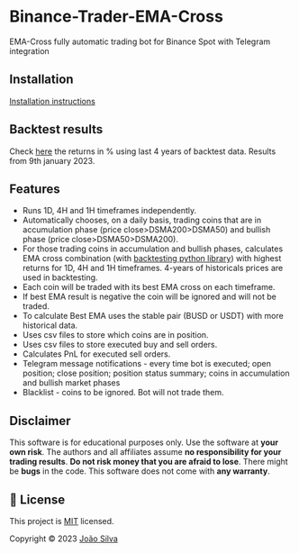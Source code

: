 # Binance-Trader-EMA-Cross
EMA-Cross fully automatic trading bot for Binance Spot with Telegram integration

## Installation
[Installation instructions](https://docs.google.com/document/d/1ERtxjcdrznMWXragmBh5ZimIn6_PGn2sde0j_x4CktA/edit?usp=sharing)

## Backtest results
Check [here](https://github.com/jptsantossilva/Binance-Trading-bot-EMA-Cross/blob/main/Prod/coinpairBestEma%20Full%20List.csv) the returns in % using last 4 years of backtest data. Results from 9th january 2023.



## Features
- Runs 1D, 4H and 1H timeframes independently.
- Automatically chooses, on a daily basis, trading coins that are in accumulation phase (price close>DSMA200>DSMA50) and bullish phase (price close>DSMA50>DSMA200).
- For those trading coins in accumulation and bullish phases, calculates EMA cross combination (with [backtesting python library](https://kernc.github.io/backtesting.py)) with highest returns for 1D, 4H and 1H timeframes. 4-years of historicals prices are used in backtesting. 
- Each coin will be traded with its best EMA cross on each timeframe. 
- If best EMA result is negative the coin will be ignored and will not be traded. 
- To calculate Best EMA uses the stable pair (BUSD or USDT) with more historical data.
- Uses csv files to store which coins are in position.
- Uses csv files to store executed buy and sell orders.
- Calculates PnL for executed sell orders.
- Telegram message notifications - every time bot is executed; open position; close position; position status summary; coins in accumulation and bullish market phases
- Blacklist - coins to be ignored. Bot will not trade them.


## Disclaimer
This software is for educational purposes only. Use the software at **your own risk**. The authors and all affiliates assume **no responsibility for your trading results**. **Do not risk money that you are afraid to lose**. There might be **bugs** in the code. This software does not come with **any warranty**.

## 📝 License

This project is [MIT](https://github.com/jptsantossilva/Binance-Trader-EMA-Cross/blob/main/LICENSE.md) licensed.

Copyright © 2023 [João Silva](https://github.com/jptsantossilva)




